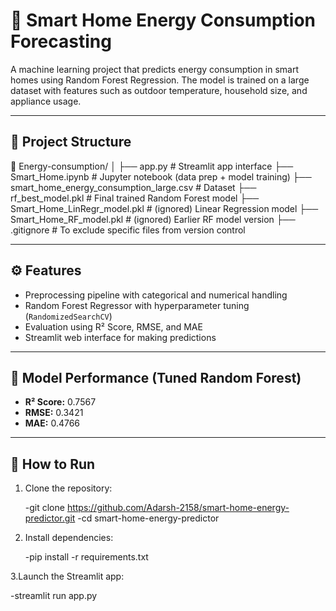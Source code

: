 # 🔋 Smart Home Energy Consumption Forecasting

A machine learning project that predicts energy consumption in smart homes using Random Forest Regression. The model is trained on a large dataset with features such as outdoor temperature, household size, and appliance usage.

---

## 📂 Project Structure

📁 Energy-consumption/
│
├── app.py                                # Streamlit app interface
├── Smart_Home.ipynb                      # Jupyter notebook (data prep + model training)
├── smart_home_energy_consumption_large.csv  # Dataset
├── rf_best_model.pkl                     # Final trained Random Forest model
├── Smart_Home_LinRegr_model.pkl         # (ignored) Linear Regression model
├── Smart_Home_RF_model.pkl              # (ignored) Earlier RF model version
├── .gitignore                            # To exclude specific files from version control



---

## ⚙️ Features

- Preprocessing pipeline with categorical and numerical handling
- Random Forest Regressor with hyperparameter tuning (`RandomizedSearchCV`)
- Evaluation using R² Score, RMSE, and MAE
- Streamlit web interface for making predictions

---

## 🧪 Model Performance (Tuned Random Forest)

- **R² Score:** 0.7567
- **RMSE:** 0.3421
- **MAE:** 0.4766

---

## 🚀 How to Run

1. Clone the repository:
   
   -git clone https://github.com/Adarsh-2158/smart-home-energy-predictor.git
   -cd smart-home-energy-predictor
   
3. Install dependencies:
   
   -pip install -r requirements.txt
   
3.Launch the Streamlit app:

-streamlit run app.py
